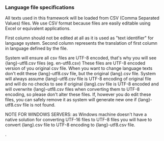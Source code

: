 ### Language file specifications

All texts used in this framework will be loaded from CSV (Comma Separated Values) files. We use CSV format because files are easily editable using Excel or equivalent applications.

First column should not be edited at all as it is used as "text identifier" for language system. Second column represents the translation of first column in language defined by the file.

System will ensure all csv files are UTF-8 encoded, that's why you will see {lang}-utf8.csv files (eg. en-utf8.csv) These files are UTF-8 encoded version of you original csv file. 
When you want to change language texts don't edit these {lang}-utf8.csv file, but the original {lang}.csv file. System will always assume {lang}-utf8.csv file is UTF-8 encoding of original file
  and will do no checks to see if original {lang}.csv file is UTF-8 encoded and will overwrite {lang}-utf8.csv files when converting them to UTF-8 encoding, so please don't alter these files.
  If, however you do edit these files, you can safely remove it as system will generate new one if {lang}-utf8.csv file is not found.

NOTE FOR WINDOWS SERVERS: as Windows machine doesn't have a native solution for converting UTF-16 files to UTF-8 files you will have to convert {lang}.csv file to UTF-8 encoding to {lang}-utf8.csv file.

.